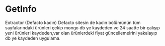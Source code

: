 # GetInfo
Extractor (Defacto kadın)
Defacto sitesin de kadın bölümünün tüm  sayfalarındaki ürünleri çekip mongo db ye kaydeden ve 24 saatte bir çalışıp yeni ürünleri kaydeden,var olan ürünlerdeki fiyat güncellemelrini yakalayıp db ye kaydeden uygulama.
